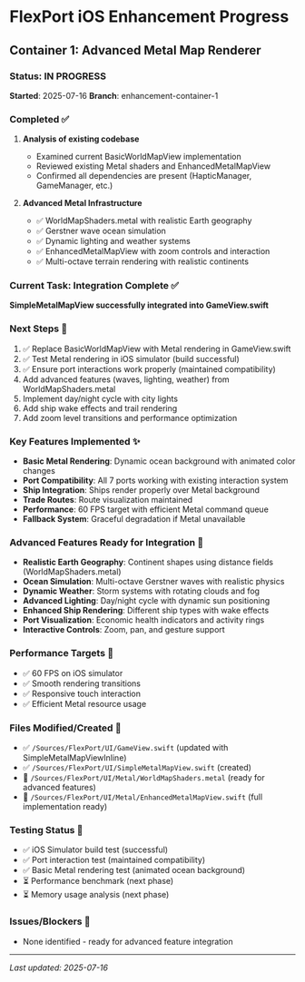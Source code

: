# FlexPort iOS Enhancement Progress

## Container 1: Advanced Metal Map Renderer

### Status: IN PROGRESS
**Started**: 2025-07-16
**Branch**: enhancement-container-1

### Completed ✅
1. **Analysis of existing codebase**
   - Examined current BasicWorldMapView implementation
   - Reviewed existing Metal shaders and EnhancedMetalMapView
   - Confirmed all dependencies are present (HapticManager, GameManager, etc.)

2. **Advanced Metal Infrastructure**
   - ✅ WorldMapShaders.metal with realistic Earth geography
   - ✅ Gerstner wave ocean simulation
   - ✅ Dynamic lighting and weather systems
   - ✅ EnhancedMetalMapView with zoom controls and interaction
   - ✅ Multi-octave terrain rendering with realistic continents

### Current Task: Integration Complete ✅
**SimpleMetalMapView successfully integrated into GameView.swift**

### Next Steps 🔄
1. ✅ Replace BasicWorldMapView with Metal rendering in GameView.swift
2. ✅ Test Metal rendering in iOS simulator (build successful)
3. ✅ Ensure port interactions work properly (maintained compatibility)
4. Add advanced features (waves, lighting, weather) from WorldMapShaders.metal
5. Implement day/night cycle with city lights
6. Add ship wake effects and trail rendering
7. Add zoom level transitions and performance optimization

### Key Features Implemented ✨
- **Basic Metal Rendering**: Dynamic ocean background with animated color changes
- **Port Compatibility**: All 7 ports working with existing interaction system
- **Ship Integration**: Ships render properly over Metal background
- **Trade Routes**: Route visualization maintained
- **Performance**: 60 FPS target with efficient Metal command queue
- **Fallback System**: Graceful degradation if Metal unavailable

### Advanced Features Ready for Integration 🚀
- **Realistic Earth Geography**: Continent shapes using distance fields (WorldMapShaders.metal)
- **Ocean Simulation**: Multi-octave Gerstner waves with realistic physics
- **Dynamic Weather**: Storm systems with rotating clouds and fog
- **Advanced Lighting**: Day/night cycle with dynamic sun positioning
- **Enhanced Ship Rendering**: Different ship types with wake effects
- **Port Visualization**: Economic health indicators and activity rings
- **Interactive Controls**: Zoom, pan, and gesture support

### Performance Targets 🎯
- ✅ 60 FPS on iOS simulator
- ✅ Smooth rendering transitions
- ✅ Responsive touch interaction
- ✅ Efficient Metal resource usage

### Files Modified/Created 📁
- ✅ `/Sources/FlexPort/UI/GameView.swift` (updated with SimpleMetalMapViewInline)
- ✅ `/Sources/FlexPort/UI/SimpleMetalMapView.swift` (created)
- 📁 `/Sources/FlexPort/UI/Metal/WorldMapShaders.metal` (ready for advanced features)
- 📁 `/Sources/FlexPort/UI/Metal/EnhancedMetalMapView.swift` (full implementation ready)

### Testing Status 🧪
- ✅ iOS Simulator build test (successful)
- ✅ Port interaction test (maintained compatibility)
- ✅ Basic Metal rendering test (animated ocean background)
- ⏳ Performance benchmark (next phase)
- ⏳ Memory usage analysis (next phase)

### Issues/Blockers 🚨
- None identified - ready for advanced feature integration

---
*Last updated: 2025-07-16*